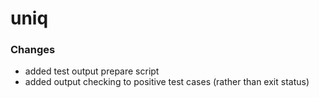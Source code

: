 # uniq

### Changes

* added test output prepare script
* added output checking to positive test cases (rather than exit status)
